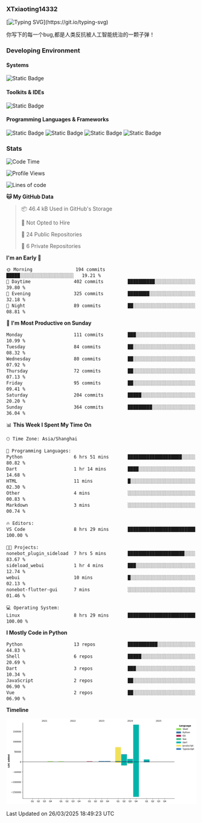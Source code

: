 ### XTxiaoting14332

[![Typing SVG](https://readme-typing-svg.herokuapp.com?font=JetBrians+Mono&pause=1000&random=false&width=435&lines=Hello+World!)](https://git.io/typing-svg)

你写下的每一个bug,都是人类反抗被人工智能统治的一颗子弹！

### Developing Environment

#### Systems

![Static Badge](https://img.shields.io/badge/Ubuntu-%20?style=flat-square&logo=ubuntu&logoColor=white&color=E34F26)

#### Toolkits & IDEs

![Static Badge](https://img.shields.io/badge/Visual%20Studio%20Code-%20?style=flat-square&logo=visualstudiocode&logoColor=white&color=blue)

#### Programming Languages & Frameworks

![Static Badge](https://img.shields.io/badge/Dart-%20?style=flat-square&logo=dart&logoColor=white&color=0175C2)
![Static Badge](https://img.shields.io/badge/Flutter-%20?style=flat-square&logo=flutter&logoColor=white&color=02569B)
![Static Badge](https://img.shields.io/badge/Python-%20?style=flat-square&logo=python&logoColor=white&color=E7A781)
![Static Badge](https://img.shields.io/badge/Bash%20Shell-%20?style=flat-square&logo=shell&logoColor=white&color=49D868)

### Stats

<!--START_SECTION:waka-->
![Code Time](http://img.shields.io/badge/Code%20Time-296%20hrs%2012%20mins-blue)

![Profile Views](http://img.shields.io/badge/Profile%20Views-0-blue)

![Lines of code](https://img.shields.io/badge/From%20Hello%20World%20I%27ve%20Written-329.3%20thousand%20lines%20of%20code-blue)

**🐱 My GitHub Data** 

> 📦 46.4 kB Used in GitHub's Storage 
 > 
> 🚫 Not Opted to Hire
 > 
> 📜 24 Public Repositories 
 > 
> 🔑 6 Private Repositories 
 > 
**I'm an Early 🐤** 

```text
🌞 Morning                194 commits         █████░░░░░░░░░░░░░░░░░░░░   19.21 % 
🌆 Daytime                402 commits         ██████████░░░░░░░░░░░░░░░   39.80 % 
🌃 Evening                325 commits         ████████░░░░░░░░░░░░░░░░░   32.18 % 
🌙 Night                  89 commits          ██░░░░░░░░░░░░░░░░░░░░░░░   08.81 % 
```
📅 **I'm Most Productive on Sunday** 

```text
Monday                   111 commits         ███░░░░░░░░░░░░░░░░░░░░░░   10.99 % 
Tuesday                  84 commits          ██░░░░░░░░░░░░░░░░░░░░░░░   08.32 % 
Wednesday                80 commits          ██░░░░░░░░░░░░░░░░░░░░░░░   07.92 % 
Thursday                 72 commits          ██░░░░░░░░░░░░░░░░░░░░░░░   07.13 % 
Friday                   95 commits          ██░░░░░░░░░░░░░░░░░░░░░░░   09.41 % 
Saturday                 204 commits         █████░░░░░░░░░░░░░░░░░░░░   20.20 % 
Sunday                   364 commits         █████████░░░░░░░░░░░░░░░░   36.04 % 
```


📊 **This Week I Spent My Time On** 

```text
🕑︎ Time Zone: Asia/Shanghai

💬 Programming Languages: 
Python                   6 hrs 51 mins       ████████████████████░░░░░   80.82 % 
Dart                     1 hr 14 mins        ████░░░░░░░░░░░░░░░░░░░░░   14.68 % 
HTML                     11 mins             █░░░░░░░░░░░░░░░░░░░░░░░░   02.30 % 
Other                    4 mins              ░░░░░░░░░░░░░░░░░░░░░░░░░   00.83 % 
Markdown                 3 mins              ░░░░░░░░░░░░░░░░░░░░░░░░░   00.74 % 

🔥 Editors: 
VS Code                  8 hrs 29 mins       █████████████████████████   100.00 % 

🐱‍💻 Projects: 
nonebot_plugin_sideload  7 hrs 5 mins        █████████████████████░░░░   83.67 % 
sideload_webui           1 hr 4 mins         ███░░░░░░░░░░░░░░░░░░░░░░   12.74 % 
webui                    10 mins             █░░░░░░░░░░░░░░░░░░░░░░░░   02.13 % 
nonebot-flutter-gui      7 mins              ░░░░░░░░░░░░░░░░░░░░░░░░░   01.46 % 

💻 Operating System: 
Linux                    8 hrs 29 mins       █████████████████████████   100.00 % 
```

**I Mostly Code in Python** 

```text
Python                   13 repos            ███████████░░░░░░░░░░░░░░   44.83 % 
Shell                    6 repos             █████░░░░░░░░░░░░░░░░░░░░   20.69 % 
Dart                     3 repos             ███░░░░░░░░░░░░░░░░░░░░░░   10.34 % 
JavaScript               2 repos             ██░░░░░░░░░░░░░░░░░░░░░░░   06.90 % 
Vue                      2 repos             ██░░░░░░░░░░░░░░░░░░░░░░░   06.90 % 
```



**Timeline**

![Lines of Code chart](https://raw.githubusercontent.com/XTxiaoting14332/XTxiaoting14332/main/assets/bar_graph.png)


 Last Updated on 26/03/2025 18:49:23 UTC
<!--END_SECTION:waka-->
